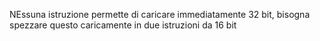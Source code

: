 NEssuna istruzione permette di caricare immediatamente 32 bit, bisogna spezzare questo caricamente in due istruzioni da 16 bit

